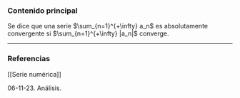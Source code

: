 ### Contenido principal

Se dice que una serie $\sum_{n=1}^{+\infty} a_n$ es absolutamente convergente si $\sum_{n=1}^{+\infty} |a_n|$ converge.

--- 
### Referencias

[[Serie numérica]]

06-11-23. Análisis.